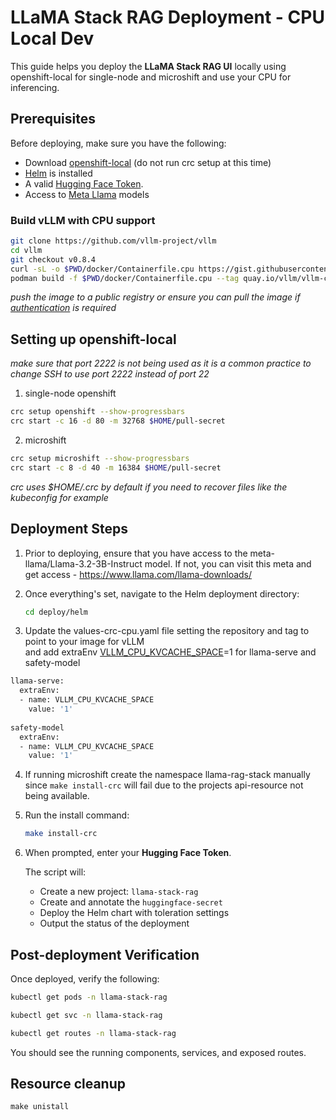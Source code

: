 # LLaMA Stack RAG Deployment - CPU Local Dev

This guide helps you deploy the **LLaMA Stack RAG UI** locally using openshift-local for single-node and microshift and use your CPU for inferencing.


## Prerequisites

Before deploying, make sure you have the following:

- Download [openshift-local](https://console.redhat.com/openshift/create/local) (do not run crc setup at this time)
- [Helm](https://helm.sh/docs/intro/install/) is installed
- A valid [Hugging Face Token](https://huggingface.co/settings/tokens).
- Access to [Meta Llama](https://www.llama.com/llama-downloads/) models

### Build vLLM with CPU support

```bash
git clone https://github.com/vllm-project/vllm
cd vllm
git checkout v0.8.4
curl -sL -o $PWD/docker/Containerfile.cpu https://gist.githubusercontent.com/mrhillsman/0f791a1d3c14abf333a9ea233ae44e0b/raw/ff055b2e5fd34198be53eb1fdf30ea3ea9dd24a8/Containerfile.cpu
podman build -f $PWD/docker/Containerfile.cpu --tag quay.io/vllm/vllm-cpu:v0.8.4 --target vllm-openai .
```
_push the image to a public registry or ensure you can pull the image if [authentication](https://access.redhat.com/RegistryAuthentication) is required_

## Setting up openshift-local
_make sure that port 2222 is not being used as it is a common practice to change SSH to use port 2222 instead of port 22_

1. single-node openshift

```bash
crc setup openshift --show-progressbars
crc start -c 16 -d 80 -m 32768 $HOME/pull-secret
```

2. microshift

```bash
crc setup microshift --show-progressbars
crc start -c 8 -d 40 -m 16384 $HOME/pull-secret
```

_crc uses $HOME/.crc by default if you need to recover files like the kubeconfig for example_

## Deployment Steps

1. Prior to deploying, ensure that you have access to the meta-llama/Llama-3.2-3B-Instruct model. If not, you can visit this meta and get access - https://www.llama.com/llama-downloads/

2. Once everything's set, navigate to the Helm deployment directory:

   ```bash
   cd deploy/helm
   ```
   
3. Update the values-crc-cpu.yaml file setting the repository and tag to point to your image for vLLM  
and add extraEnv [VLLM_CPU_KVCACHE_SPACE](https://docs.vllm.ai/en/latest/serving/env_vars.html#environment-variables)=1 for llama-serve and safety-model
```bash
llama-serve:
  extraEnv:
  - name: VLLM_CPU_KVCACHE_SPACE
    value: '1'
    
safety-model
  extraEnv:
  - name: VLLM_CPU_KVCACHE_SPACE
    value: '1'
```

4. If running microshift create the namespace llama-rag-stack manually since `make install-crc` will fail due to the projects api-resource not being available.

5. Run the install command:

   ```bash
   make install-crc
   ```

6. When prompted, enter your **Hugging Face Token**.

   The script will:

   - Create a new project: `llama-stack-rag`
   - Create and annotate the `huggingface-secret`
   - Deploy the Helm chart with toleration settings
   - Output the status of the deployment


## Post-deployment Verification

Once deployed, verify the following:

```bash
kubectl get pods -n llama-stack-rag

kubectl get svc -n llama-stack-rag

kubectl get routes -n llama-stack-rag
```

You should see the running components, services, and exposed routes.

## Resource cleanup

```
make unistall
```
